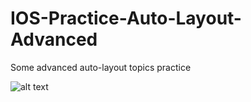 # IOS-Practice-Auto-Layout-Advanced
Some advanced auto-layout topics practice

![alt text](https://github.com/shivam0sharma/IOS-Practice-Auto-Layout-Advanced/blob/master/2017-09-18%2014_40_42.gif?raw=true)
